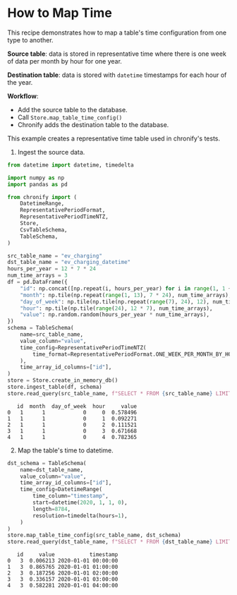 # How to Map Time
This recipe demonstrates how to map a table's time configuration from one type to another.

**Source table**: data is stored in representative time where there is one week of data per month by
hour for one year.

**Destination table**: data is stored with `datetime` timestamps for each hour of the year.

**Workflow**:
- Add the source table to the database.
- Call `Store.map_table_time_config()`
- Chronify adds the destination table to the database.

This example creates a representative time table used in chronify's tests.

1. Ingest the source data.

```python
from datetime import datetime, timedelta

import numpy as np
import pandas as pd

from chronify import (
    DatetimeRange,
    RepresentativePeriodFormat,
    RepresentativePeriodTimeNTZ,
    Store,
    CsvTableSchema,
    TableSchema,
)

src_table_name = "ev_charging"
dst_table_name = "ev_charging_datetime"
hours_per_year = 12 * 7 * 24
num_time_arrays = 3
df = pd.DataFrame({
    "id": np.concat([np.repeat(i, hours_per_year) for i in range(1, 1 + num_time_arrays)]),
    "month": np.tile(np.repeat(range(1, 13), 7 * 24), num_time_arrays),
    "day_of_week": np.tile(np.tile(np.repeat(range(7), 24), 12), num_time_arrays),
    "hour": np.tile(np.tile(range(24), 12 * 7), num_time_arrays),
    "value": np.random.random(hours_per_year * num_time_arrays),
})
schema = TableSchema(
    name=src_table_name,
    value_column="value",
    time_config=RepresentativePeriodTimeNTZ(
        time_format=RepresentativePeriodFormat.ONE_WEEK_PER_MONTH_BY_HOUR,
    ),
    time_array_id_columns=["id"],
)
store = Store.create_in_memory_db()
store.ingest_table(df, schema)
store.read_query(src_table_name, f"SELECT * FROM {src_table_name} LIMIT 5").head()
```

```
   id  month  day_of_week  hour     value
0   1      1            0     0  0.578496
1   1      1            0     1  0.092271
2   1      1            0     2  0.111521
3   1      1            0     3  0.671668
4   1      1            0     4  0.782365
```

2. Map the table's time to datetime.
```python
dst_schema = TableSchema(
    name=dst_table_name,
    value_column="value",
    time_array_id_columns=["id"],
    time_config=DatetimeRange(
        time_column="timestamp",
        start=datetime(2020, 1, 1, 0),
        length=8784,
        resolution=timedelta(hours=1),
    )
)
store.map_table_time_config(src_table_name, dst_schema)
store.read_query(dst_table_name, f"SELECT * FROM {dst_table_name} LIMIT 5").head()
```

```
   id     value           timestamp
0   3  0.006213 2020-01-01 00:00:00
1   3  0.865765 2020-01-01 01:00:00
2   3  0.187256 2020-01-01 02:00:00
3   3  0.336157 2020-01-01 03:00:00
4   3  0.582281 2020-01-01 04:00:00
```
